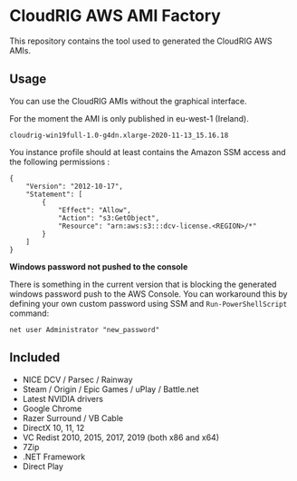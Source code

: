 # CloudRIG AWS AMI Factory

This repository contains the tool used to generated the CloudRIG AWS AMIs. 

## Usage

You can use the CloudRIG AMIs without the graphical interface. 

For the moment the AMI is only published in eu-west-1 (Ireland). 

```
cloudrig-win19full-1.0-g4dn.xlarge-2020-11-13_15.16.18
```

You instance profile should at least contains the Amazon SSM access and the following permissions : 
```
{
    "Version": "2012-10-17",
    "Statement": [
        {
            "Effect": "Allow",
            "Action": "s3:GetObject",
            "Resource": "arn:aws:s3:::dcv-license.<REGION>/*"
        }
    ]
}
```

**Windows password not pushed to the console**

There is something in the current version that is blocking the generated windows password push to the AWS Console. 
You can workaround this by defining your own custom password using SSM and `Run-PowerShellScript` command: 

```
net user Administrator "new_password"
``` 

## Included
  * NICE DCV / Parsec / Rainway
  * Steam / Origin / Epic Games / uPlay / Battle.net
  * Latest NVIDIA drivers
  * Google Chrome
  * Razer Surround / VB Cable
  * DirectX 10, 11, 12
  * VC Redist 2010, 2015, 2017, 2019 (both x86 and x64)
  * 7Zip
  * .NET Framework
  * Direct Play
  
